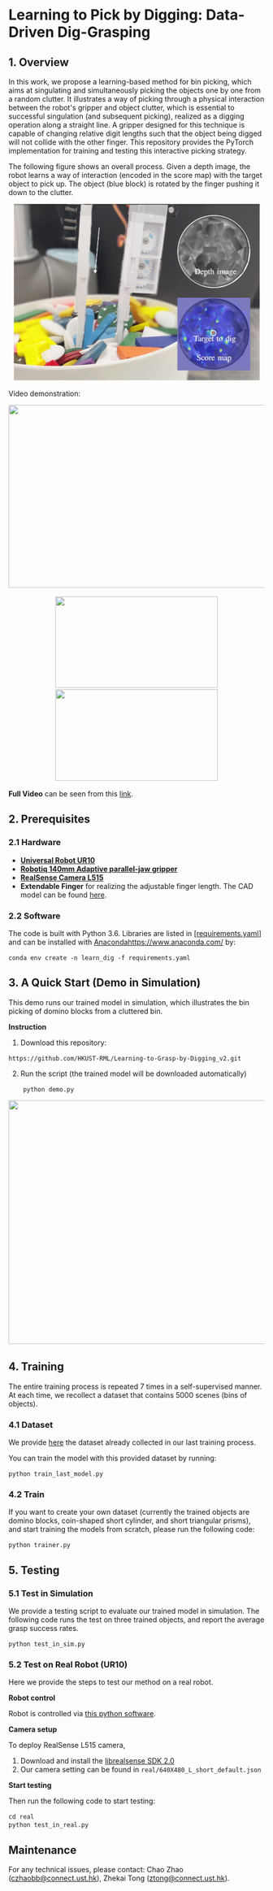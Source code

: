 
# Learning to Pick by Digging: Data-Driven Dig-Grasping

## 1. Overview
In this work, we propose a learning-based method for bin picking, which aims at singulating and simultaneously picking the objects one by one from a random clutter. It illustrates a way of picking through a physical interaction between the robot's gripper and object clutter, which is essential to successful singulation (and subsequent picking), realized as a digging operation along a straight line. A gripper designed for this technique is capable of changing relative digit lengths such that the object being digged will not collide with the other finger. This repository provides the PyTorch implementation for training and testing this interactive picking strategy.

The following figure shows an overall process. Given a depth image, the robot learns a way of interaction (encoded in  the  score  map)  with  the  target  object  to  pick  up. The object (blue  block)  is rotated by the finger pushing it down to the clutter.
<p align = "center">
<img src="files/fg1.jpg" width="485" height="348"> 
</p>

Video demonstration:
<p align = "center">
<img src="files/hg.gif" width="640" height="360"> 
</p>
<p align = "center">
<img src="files/tube.gif" width="320" height="180"> 
<img src="files/key.gif" width="320" height="180"> 
</p>

**Full Video** can be seen from this [link](https://youtu.be/3zgnn5pVX9c).


## 2. Prerequisites
### 2.1 Hardware
- [**Universal Robot UR10**](https://www.universal-robots.com/products/ur10-robot/)
- [**Robotiq 140mm Adaptive parallel-jaw gripper**](https://robotiq.com/products/2f85-140-adaptive-robot-gripper)
- [**RealSense Camera L515**](https://www.intelrealsense.com/lidar-camera-l515/)
- **Extendable Finger** for realizing the adjustable finger length. The CAD model can be found [here](https://hkustconnect-my.sharepoint.com/:f:/g/personal/ztong_connect_ust_hk/ElzIJrD7_SBMmZwoY-N5tyMB4VmvTVLndxHhNvtrc3OMmw?e=mrNvPl). 

### 2.2 Software
The code is built with Python 3.6. Libraries are listed in [[requirements.yaml](https://github.com/HKUST-RML/Learning-to-Grasp-by-Digging_v2/blob/main/requirements.yaml "requirements.yaml")] and can be installed with [Anaconda]()https://www.anaconda.com/ by:

    conda env create -n learn_dig -f requirements.yaml
    
## 3. A Quick Start (Demo in Simulation)
This demo runs our trained model in simulation, which illustrates the bin picking of domino blocks from a cluttered bin.

**Instruction**
1. Download this repository:
```
https://github.com/HKUST-RML/Learning-to-Grasp-by-Digging_v2.git
```
2. Run the script (the trained model will be downloaded automatically)
```
    python demo.py
```

<p align = "center">
<img src="files/sim_demo.gif" width="640" height="480"> 
</p>
    
## 4. Training
The entire training process is repeated 7 times in a self-supervised manner. At each time, we recollect a dataset that contains 5000 scenes (bins of objects).

### 4.1 Dataset
We provide [here](https://hkustconnect-my.sharepoint.com/:u:/g/personal/czhaobb_connect_ust_hk/EXnUmbbMxzFOhFbPu0U12f8BZcG52E8plFfe4K3j_b_lSQ?e=mbeOMj) the dataset already collected in our last training process. 

You can train the model with this provided dataset by running:
```
python train_last_model.py
```

### 4.2 Train
If you want to create your own dataset (currently the trained objects are domino blocks, coin-shaped short cylinder, and short triangular prisms), and start training the models from scratch, please run the following code:
```
python trainer.py 
```

## 5. Testing
### 5.1 Test in Simulation
We provide a testing script to evaluate our trained model in simulation. The following code runs the test on three trained objects, and report the average grasp success rates.
```
python test_in_sim.py
```

### 5.2 Test on Real Robot (UR10)
Here we provide the steps to test our method on a real robot.

**Robot control**

Robot is controlled via [this python software](https://github.com/SintefManufacturing/python-urx).

**Camera setup**

To deploy RealSense L515 camera,
1. Download and install the [librealsense SDK 2.0](https://github.com/IntelRealSense/librealsense)
2. Our camera setting can be found in ```real/640X480_L_short_default.json```

**Start testing**

Then run the following code to start testing:
```
cd real
python test_in_real.py
```

## Maintenance 
For any technical issues, please contact: Chao Zhao (czhaobb@connect.ust.hk), Zhekai Tong (ztong@connect.ust.hk).
